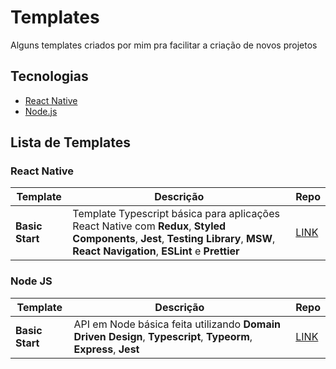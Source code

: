 # Templates

Alguns templates criados por mim pra facilitar a criação de novos projetos

## Tecnologias

- [React Native](#react-native)
- [Node.js](#node-js)

## Lista de Templates

### React Native

| Template | Descrição | Repo |
| --- | ----------- | ---- |
| **Basic Start** | Template Typescript básica para aplicações React Native com **Redux**, **Styled Components**, **Jest**, **Testing Library**, **MSW**, **React Navigation**, **ESLint** e **Prettier**  | [LINK](https://github.com/victorsoares96/react-native-template-basic-start) |

### Node JS

| Template | Descrição | Repo |
| --- | ----------- | ---- |
| **Basic Start** | API em Node básica feita utilizando **Domain Driven Design**, **Typescript**, **Typeorm**, **Express**, **Jest**  | [LINK](https://github.com/victorsoares96/typeorm-ddd-basic-start) |

<!--[⬆ Back to Table of Contents](#table-of-contents) -->
